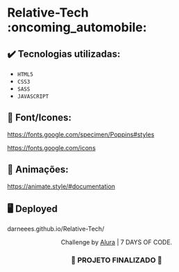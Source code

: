 
<h1>
  Relative-Tech :oncoming_automobile:
</h1>

## ✔️ Tecnologias utilizadas:
- ``HTML5``
- ``CSS3``
- ``SASS``
- ``JAVASCRIPT``

## :paperclip: Font/Icones:

https://fonts.google.com/specimen/Poppins#styles

https://fonts.google.com/icons

## :paperclip: Animações:

https://animate.style/#documentation

## :desktop_computer: Deployed

darneees.github.io/Relative-Tech/

<p align="center">
  Challenge by <a href="https://7daysofcode.io/" target="_blank">Alura</a> | 7 DAYS OF CODE</a>.
</p>

<h3 align="center">
  
  :construction: PROJETO FINALIZADO :construction:
  
</h3>

